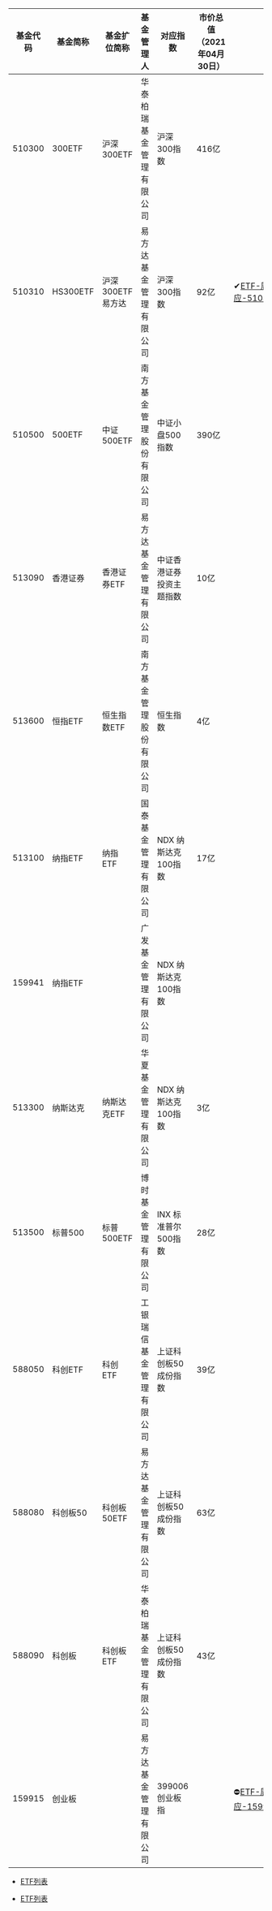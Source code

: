 
|基金代码|基金简称|基金扩位简称|基金管理人|对应指数|市价总值（2021年04月30日）||
|---|---|---|---|---|---|---|
|510300|300ETF|沪深300ETF|华泰柏瑞基金管理有限公司|沪深300指数|416亿||
|510310|HS300ETF|沪深300ETF易方达|易方达基金管理有限公司|沪深300指数|92亿|✔[ETF-周内效应-510310.ipynb](ETF-周内效应-510310.ipynb)|
|510500|500ETF|中证500ETF|南方基金管理股份有限公司|中证小盘500指数|390亿||
|513090|香港证券|香港证券ETF|易方达基金管理有限公司|中证香港证券投资主题指数|10亿||
|513600|恒指ETF|恒生指数ETF|南方基金管理股份有限公司|恒生指数|4亿||
|513100|纳指ETF|纳指ETF|国泰基金管理有限公司|NDX 纳斯达克100指数|17亿||
|159941|纳指ETF||广发基金管理有限公司|NDX 纳斯达克100指数|||
|513300|纳斯达克|纳斯达克ETF|华夏基金管理有限公司|NDX 纳斯达克100指数|3亿||
|513500|标普500|标普500ETF|博时基金管理有限公司|INX 标准普尔500指数|28亿||
|588050|科创ETF|科创ETF|工银瑞信基金管理有限公司|上证科创板50成份指数|39亿||
|588080|科创板50|科创板50ETF|易方达基金管理有限公司|上证科创板50成份指数|63亿||
|588090|科创板|科创板ETF|华泰柏瑞基金管理有限公司|上证科创板50成份指数|43亿||
|159915|创业板||易方达基金管理有限公司|399006 创业板指||⛔[ETF-周内效应-159915.ipynb](ETF-周内效应-159915.ipynb)|



* [ETF列表](http://www.sse.com.cn/assortment/fund/etf/list/)

* [ETF列表](http://www.szse.cn/market/product/list/etfList/index.html)
